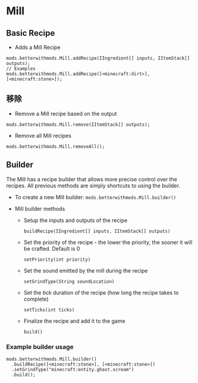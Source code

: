 # Mill


## Basic Recipe

* Adds a Mill Recipe
```zenscript
mods.betterwithmods.Mill.addRecipe(IIngredient[] inputs, IItemStack[] outputs);
// Examples
mods.betterwithmods.Mill.addRecipe([<minecraft:dirt>],[<minecraft:stone>]);
```

## 移除

* Remove a Mill recipe based on the output
```zenscript
mods.betterwithmods.Mill.remove(IItemStack[] outputs);
```

* Remove all Mill recipes
```zenscript
mods.betterwithmods.Mill.removeAll();
```


## Builder

The Mill has a recipe builder that allows more precise control over the recipes. All previous methods are simply shortcuts to using the builder.

* To create a new Mill builder: `mods.betterwithmods.Mill.builder()`

* Mill builder methods
     * Setup the inputs and outputs of the recipe
       ```zenscript
       buildRecipe(IIngredient[] inputs, IItemStack[] outputs)
       ```
     * Set the priority of the recipe - the lower the priority, the sooner it will be crafted. Default is 0
       ```zenscript
       setPriority(int priority)
       ```
     * Set the sound emitted by the mill during the recipe
       ```zenscript
       setGrindType(String soundLocation)
       ```
     * Set the tick duration of the recipe (how long the recipe takes to complete)
       ```zenscript
       setTicks(int ticks)
       ```
     * Finalize the recipe and add it to the game
       ```zenscript
       build()
       ```

### Example builder usage
```zenscript
mods.betterwithmods.Mill.builder()
  .buildRecipe([<minecraft:stone>], [<minecraft:stone>])
  .setGrindType("minecraft:entity.ghast.scream")
  .build();
```
    
